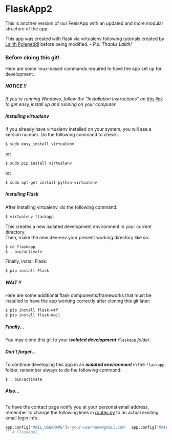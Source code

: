# FlaskApp2
This is another version of our FeelsApp with an updated and more modular structure of the app.

This app was created with flask via virtualenv following tutorials created by [Lalith Polepeddi](https://github.com/lpolepeddi) before being modified. - *P.s: Thanks Lalith!*

### **Before cloing this git!**  
Here are some linux-based commands required to have the app set up for development. 

##### **NOTICE !!**  
*If you're running Windows, follow the "Installation Instructions" on [this link](https://pypi.python.org/pypi/setuptools) to get easy_install up and running on your computer.*

##### Installing virtualenv
If you already have virtualenv installed on your system, 
you will see a version number. Do the following command to check:  

```sh
$ sudo easy_install virtualenv
```  
or:
```sh
$ sudo pip install virtualenv
```  
or:
```sh
$ sudo apt-get install python-virtualenv
```

##### Installing Flask
After installing virtualenv, do the following command:

```sh
$ virtualenv flaskapp
```
This creates a new isolated development environment in your current directory.  
Then, make the new dev-env your present working directory like so:
```sh
$ cd flaskapp
$ . bin/activate
```
Finally, install Flask:
```sh
$ pip install Flask
```
##### ***WAIT !!***  
Here are some additional flask components/frameworks that must be installed to have the app working correctly after cloning this git later:

```sh
$ pip install flask-wtf
$ pip install flask-mail
```

##### ***Finally...*** 
You may clone this git to your ***isolated development*** `flaskapp` *folder*.  

##### ***Don't forget...***  
To continue developing this app in an ***isolated environment*** in the `flaskapp` folder, remember always to do the following command:
```sh
$ . bin/activate
```  
###### ***Also...***  
To have the contact page notify you at your personal email address, remember to change the following lines in [routes.py](/routes.py) to an actual existing email login info.
```python
app.config["MAIL_USERNAME"]='your-username@gmail.com'  app.config["MAIL_PASSWORD"]='your-password'
```# FlaskApp2
